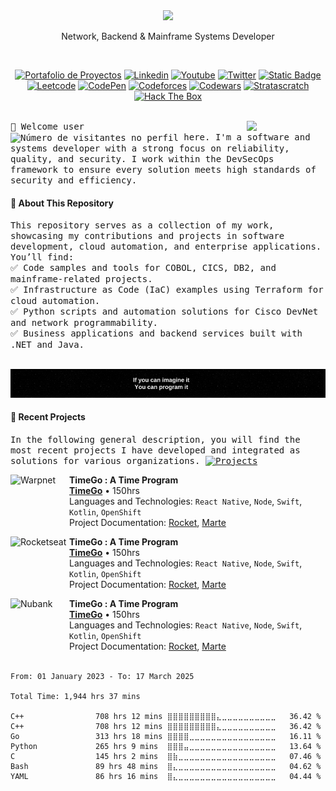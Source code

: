 <div align="center">
  <picture>
    <source media="(prefers-color-scheme: dark)" srcset="https://readme-typing-svg.demolab.com?font=Inter&weight=600&size=38&duration=3500&pause=1500&color=F7F7F7&center=true&vCenter=true&random=false&width=800&height=60&lines=Hi+there!+I'm+pigolitsyn_m%F0%9F%91%8B" />
    <img src="https://readme-typing-svg.demolab.com?font=Inter&weight=600&size=38&duration=3500&pause=1500&color=F7F7F7&center=true&vCenter=true&random=false&width=800&height=60&lines=Hi+there!+I'm+Joseph%F0%9F%91%8B" />
  </picture>
  <p style="text-align: center;">Network, Backend & Mainframe Systems Developer</p>
  <br>
</div>

<!-- Badges de Redes Sociales -->
<div align="center">
  <!-- Redes Sociales -->
  <p>
    <a href="https://josephgallegos.my"><img alt="Portafolio de Proyectos" src="https://img.shields.io/badge/-About Me!-41454A?style=flat-square&logo=Awwwards&logoColor=41454A&labelColor=FFFFFF&link=https%3A%2F%2Fmistral.mi"></a>
    <a href="https://www.linkedin.com/in/jaremgallegos/"><img alt="Linkedin" src="https://img.shields.io/badge/-%40jaremgallegos-FFFFFF?style=flat-square&logo=LogMeIn&logoColor=FFFFFF&labelColor=0073B2&link=www.linkedin.com%2Fin%2Fjaremgallegos"></a>
    <a href="https://www.youtube.com/@JaremJ.Gallegos"><img alt="Youtube" src="https://img.shields.io/badge/-%40JaremJ.Gallegos-FF0000?style=flat-square&logo=Youtube&logoColor=FF0000&labelColor=FFFFFF&link=https%3A%2F%2Fwww.youtube.com%2F%40JaremJ.Gallegos"></a> 
    <a href="https://twitter.com/Jarem_Gallegos"><img alt="Twitter" src="https://img.shields.io/badge/-%40Jarem_Gallegos-%23000000?style=flat-square&logo=X&logoColor=%23000000&labelColor=FFFFFF&link=https%3A%2F%2Ftwitter.com%2FJarem_Gallegos"></a> 
    <a href="mailto:jaremgallegosis@gmail.com?cc=&bcc=&subject=Notice%20of%20My%20Profile&body=Hello%20Joseph%20Gallegos%2C%0A%0AI%20hope%20you%20are%20doing%20well.%20I%20noticed%20your%20profile%20and%20was%20wondering%20if%20it%20would%20be%20convenient%20for%20us%20to%20connect%20or%20exchange%20contact%20information%2C%20given%20that%20we%20share%20similar%20interests%20or%20goals.%20Please%20let%20me%20know%20how%20best%20to%20proceed.%20I%20am%20happy%20to%20provide%20more%20details%20about%20my%20background%2C%20expertise%2C%20or%20availability.%0A%0AThank%20you%20for%20considering%20this%20opportunity.%0A%0ABest%20regards%2C%0A%5BYour%20Full%20Name%5D%0A%5BYour%20Position%2FTitle%5D%0A%5BYour%20Contact%20Information%20(e.g.%2C%20phone%20number%2C%20email)%5D"><img alt="Static Badge" src="https://img.shields.io/badge/-%40Jarem_Gallegos-%23FFFFFF?style=flat-square&logo=Gmail&logoColor=%23FFFFFF&labelColor=%23EA4335&link=mailto%3Ajaremgallegosis%40gmail.com%3Fcc%3D%26bcc%3D%26subject%3DNotice%2520of%2520My%2520Profile%26body%3DHello%2520Joseph%2520Gallegos%252C%250A%250AI%2520hope%2520you%2520are%2520doing%2520well.%2520I%2520noticed%2520your%2520profile%2520and%2520was%2520wondering%2520if%2520it%2520would%2520be%2520convenient%2520for%2520us%2520to%2520connect%2520or%2520exchange%2520contact%2520information%252C%2520given%2520that%2520we%2520share%2520similar%2520interests%2520or%2520goals.%2520Please%2520let%2520me%2520know%2520how%2520best%2520to%2520proceed.%2520I%2520am%2520happy%2520to%2520provide%2520more%2520details%2520about%2520my%2520background%252C%2520expertise%252C%2520or%2520availability.%250A%250AThank%2520you%2520for%2520considering%2520this%2520opportunity.%250A%250ABest%2520regards%252C%250A%255BYour%2520Full%2520Name%255D%250A%255BYour%2520Position%252FTitle%255D%250A%255BYour%2520Contact%2520Information%2520(e.g.%252C%2520phone%2520number%252C%2520email)%255D"></a>
    <br>
    <!-- Perfiles Personales -->
    <a href="https://leetcode.com/JaremGallegos/"><img alt="Leetcode" src="https://img.shields.io/badge/-LEETCODE-%23000000?style=for-the-badge&logo=LeetCode&logoColor=%23ffffff&link=https%3A%2F%2Fleetcode.com%2FJaremGallegos%2F"></a>
    <a href="https://codepen.io/JaremGallegos/"><img alt="CodePen" src="https://img.shields.io/badge/-CODEPEN-%23000000?style=for-the-badge&logo=CodePen&link=https%3A%2F%2Fcodepen.io%2FJaremGallegos"></a>
    <a href="https://codeforces.com/profile/JaBroenMan/"><img alt="Codeforces" src="https://img.shields.io/badge/-CODEFORCES-%23000000?style=for-the-badge&logo=Codeforces&logoColor=%23ffffff&link=https%3A%2F%2Fcodeforces.com%2Fprofile%2FJaBroenMan"></a>
    <a href="https://www.codewars.com/users/JaremGallegos/stats/"><img alt="Codewars" src="https://img.shields.io/badge/-CODEWARS-%23000000?style=for-the-badge&logo=Codewars&logoColor=%23ffffff&link=https%3A%2F%2Fcodeforces.com%2Fprofile%2FJaBroenMan"></a>
    <a href="https://platform.stratascratch.com/user/Jarem/"><img alt="Stratascratch" src="https://img.shields.io/badge/-STRATASCRATCH-%23000000?style=for-the-badge&logo=NextBillion.ai&logoColor=%23ffffff&link=https%3A%2F%2Fplatform.stratascratch.com%2Fuser%2FJarem"></a>
    <a href="https://app.hackthebox.com/users/2315314/"><img alt="Hack The Box" src="https://img.shields.io/badge/-HACK%20THE%20BOX-%23000000?style=for-the-badge&logo=hackthebox&logoColor=FFFFFF"></a>
  </p>
</div>

<br/>

<!-- Descripcion mas sobre mi -->
<a href="https://josephgallegos.my">
  <img align="right" width="25%" src="https://private-user-images.githubusercontent.com/139504059/423187798-8dcca9bb-1fb2-445c-bfd3-04ed10fd367a.png?jwt=eyJhbGciOiJIUzI1NiIsInR5cCI6IkpXVCJ9.eyJpc3MiOiJnaXRodWIuY29tIiwiYXVkIjoicmF3LmdpdGh1YnVzZXJjb250ZW50LmNvbSIsImtleSI6ImtleTUiLCJleHAiOjE3NDIxMDQwNTgsIm5iZiI6MTc0MjEwMzc1OCwicGF0aCI6Ii8xMzk1MDQwNTkvNDIzMTg3Nzk4LThkY2NhOWJiLTFmYjItNDQ1Yy1iZmQzLTA0ZWQxMGZkMzY3YS5wbmc_WC1BbXotQWxnb3JpdGhtPUFXUzQtSE1BQy1TSEEyNTYmWC1BbXotQ3JlZGVudGlhbD1BS0lBVkNPRFlMU0E1M1BRSzRaQSUyRjIwMjUwMzE2JTJGdXMtZWFzdC0xJTJGczMlMkZhd3M0X3JlcXVlc3QmWC1BbXotRGF0ZT0yMDI1MDMxNlQwNTQyMzhaJlgtQW16LUV4cGlyZXM9MzAwJlgtQW16LVNpZ25hdHVyZT02NWQwNTM0M2JjMDg2MjJhNGU3NjhiN2Y2NjBhMDNmOTc5MDFmZDUyN2VjMGQ5MzgzMjQxOTY5OTE5YWI5NjYxJlgtQW16LVNpZ25lZEhlYWRlcnM9aG9zdCJ9.I37JIv3N0vquLmKYWRwWYQgVoXuA1be5_9XNRSgFqHQ">
</a>

<samp>
👋 Welcome user <img align="center" width="12%" src="https://profile-counter.glitch.me/iuricode/count.svg" alt="Número de visitantes no perfil"/> here. I'm a software and systems developer with a strong focus on reliability, quality, and security. I work within the DevSecOps framework to ensure every solution meets high standards of security and efficiency.
</samp>

<h4>📌 About This Repository</h4>
<samp>
This repository serves as a collection of my work, showcasing my contributions and projects in software development, cloud automation, and enterprise applications. You’ll find:<br>
✅ Code samples and tools for COBOL, CICS, DB2, and mainframe-related projects.<br>
✅ Infrastructure as Code (IaC) examples using Terraform for cloud automation.<br>
✅ Python scripts and automation solutions for Cisco DevNet and network programmability.<br>
✅ Business applications and backend services built with .NET and Java.<br>
</samp><br>

<!-- Message center -->
<p align="center">
  <img src="PhraseBanner.gif" alt="Message Jarem"/>
</p>

<div style="margin-bottom: 10px;">
  <h4>📌 Recent Projects</h4>
  <samp>In the following general description, you will find the most recent projects I have developed and integrated as solutions for various organizations. <a href="https://github.com/JaremGallegos?tab=repositories&q=&type=&language=&sort=name"><img alt="Projects" src="https://img.shields.io/badge/-%F0%9F%9A%80%20More%20Projects-%23FFFFFF?logo=gIThUB&labelColor=000000" width="10%"></a></samp>
</div>
<div>
  
<!-- Mis Proyectos-->
[<img align="left" height="94px" width="94px" alt="Warpnet" src="https://www.spacex.com/static/images/share.jpg"/>](https://www.spacex.com/)

**TimeGo : A Time Program** \
[**TimeGo**](https://www.spacex.com/) • 150hrs \
Languages ​​and Technologies: `React Native`, `Node`, `Swift`, `Kotlin`, `OpenShift` \
Project Documentation: [Rocket](https://www.spacex.com/), [Marte](<https://pt.wikipedia.org/wiki/Marte_(planeta)>)
<br/>


[<img align="left" height="94px" width="94px" alt="Rocketseat" src="https://yt3.ggpht.com/ytc/AKedOLQkXnYChXAHOeBQLzwhk1_BHYgUXs6ITQOakoeNoQ=s900-c-k-c0x00ffffff-no-rj"/>](https://rocketseat.com.br/)

**TimeGo : A Time Program** \
[**TimeGo**](https://www.spacex.com/) • 150hrs \
Languages ​​and Technologies: `React Native`, `Node`, `Swift`, `Kotlin`, `OpenShift` \
Project Documentation: [Rocket](https://www.spacex.com/), [Marte](<https://pt.wikipedia.org/wiki/Marte_(planeta)>)
<br/>



[<img align="left" height="94px" width="94px" alt="Nubank" src="https://nubank.com.br/images/nu-icon.png?v=2"/>](https://nubank.com.br/)

**TimeGo : A Time Program** \
[**TimeGo**](https://www.spacex.com/) • 150hrs \
Languages ​​and Technologies: `React Native`, `Node`, `Swift`, `Kotlin`, `OpenShift` \
Project Documentation: [Rocket](https://www.spacex.com/), [Marte](<https://pt.wikipedia.org/wiki/Marte_(planeta)>)
<br/><br/>

</div>

```text
From: 01 January 2023 - To: 17 March 2025

Total Time: 1,944 hrs 37 mins

C++                708 hrs 12 mins ⣿⣿⣿⣿⣿⣿⣿⣿⣿⣄⣀⣀⣀⣀⣀⣀⣀⣀⣀⣀   36.42 %     C++                708 hrs 12 mins ⣿⣿⣿⣿⣿⣿⣿⣿⣿⣄⣀⣀⣀⣀⣀⣀⣀⣀⣀⣀   36.42 %
Go                 313 hrs 18 mins ⣿⣿⣿⣿⣀⣀⣀⣀⣀⣀⣀⣀⣀⣀⣀⣀⣀⣀⣀⣀   16.11 %
Python             265 hrs 9 mins  ⣿⣿⣿⣤⣀⣀⣀⣀⣀⣀⣀⣀⣀⣀⣀⣀⣀⣀⣀⣀   13.64 %
C                  145 hrs 2 mins  ⣿⣷⣀⣀⣀⣀⣀⣀⣀⣀⣀⣀⣀⣀⣀⣀⣀⣀⣀⣀   07.46 %
Bash               89 hrs 48 mins  ⣿⣄⣀⣀⣀⣀⣀⣀⣀⣀⣀⣀⣀⣀⣀⣀⣀⣀⣀⣀   04.62 %
YAML               86 hrs 16 mins  ⣿⣄⣀⣀⣀⣀⣀⣀⣀⣀⣀⣀⣀⣀⣀⣀⣀⣀⣀⣀   04.44 %
```
